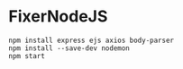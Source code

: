 # FixerNodeJS

    npm install express ejs axios body-parser
    npm install --save-dev nodemon
    npm start
